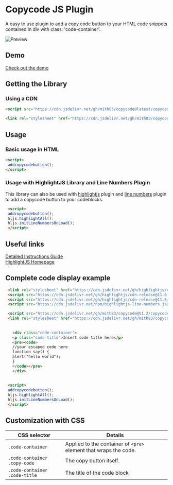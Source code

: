 # Copycode JS Plugin

A easy to use plugin to add a copy code button to your HTML code snippets contained in div with class: 'code-container'.

![Preview](https://mith83.github.io/copycode/copycode.png)

## Demo

[Check out the demo](https://mith83.github.io/copycode/demo.html)

## Getting the Library

### Using a CDN

```html
<script src="https://cdn.jsdelivr.net/gh/mith83/copycode@latest/copycodebutton.js"></script> 
```

```html
<link rel="stylesheet" href="https://cdn.jsdelivr.net/gh/mith83/copycode@latest/copycodebutton.css" />
```

## Usage

### Basic usage in HTML

```html 
<script>
 addcopycodebutton();
</script>
```

### Usage with HighlightJS Library and Line Numbers Plugin

This library can also be used with [highlightjs](https://github.com/highlightjs/highlight.js) plugin and [line numbers](https://github.com/wcoder/highlightjs-line-numbers.js) plugin to add a copycode button to your codeblocks.

```html
 <script>
 addcopycodebutton();
 hljs.highlightAll();
 hljs.initLineNumbersOnLoad();
 </script>
```

## Useful links

[Detailed Instructions Guide](https://www.success-trending.club/2022/09/how-to-display-code-in-blogger-website.html) <br />
[HighlightJS Homepage](https://highlightjs.org/)

## Complete code display example

```html
 <link rel="stylesheet" href="https://cdn.jsdelivr.net/gh/highlightjs/cdn-release@11.6.0/build/styles/stackoverflow-light.min.css" crossorigin="anonymous" />
 <script src="https://cdn.jsdelivr.net/gh/highlightjs/cdn-release@11.6.0/build/highlight.min.js" crossorigin="anonymous"></script>
 <script src="https://cdn.jsdelivr.net/gh/highlightjs/cdn-release@11.6.0/build/languages/go.min.js" crossorigin="anonymous"></script>
 <script src="https://cdn.jsdelivr.net/npm/highlightjs-line-numbers.js@2.6.0/dist/highlightjs-line-numbers.min.js" crossorigin="anonymous"></script>

 <script src="https://cdn.jsdelivr.net/gh/mith83/copycode@V1.2/copycodebutton.js"></script>
 <link rel="stylesheet" href="https://cdn.jsdelivr.net/gh/mith83/copycode@V1.2/copycodebutton.css"></link>
 
 
   <div class="code-container">
   <p class="code-title">Insert code title here</p>
   <pre><code>
   //your escaped code here
   function say() {
   alert("hello world");
   }
   </code></pre>
   </div>
 
 
 <script>
 addcopycodebutton();
 hljs.highlightAll();
 hljs.initLineNumbersOnLoad();
 </script>
```

## Customization with CSS

| CSS selector           | Details                    |
| ---------------------- | --------------------------------------------------------------------------------------------------------------------------------------- |
| `.code-container`   | Applied to the container of `<pre>` element that wraps the code. |
| `.code-container .copy-code`    | The copy button itself. |
| `.code-container .code-title` | The title of the code block  |


